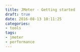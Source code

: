 ```yaml
---
title: JMeter - Getting started
draft: true
date: 2016-08-13 10:11:25
categories:
- tools
tags:
- jmeter
- performance
---
```

